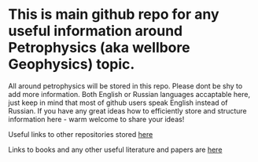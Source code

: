 # This is main github repo for any **useful** information around Petrophysics (aka wellbore Geophysics) topic.

All around petrophysics will be stored in this repo. Please dont be shy to add more information.
Both English or Russian languages accaptable here, just keep in mind that most of github users speak English instead of Russian.
If you have any great ideas how to efficiently store and structure information here - warm welcome to share your ideas!

Useful links to other repositories stored [here](./Links.md)

Links to books and any other useful literature and papers are [here](./Books.md)
